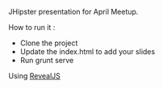 JHipster presentation for April Meetup.

How to run it :
* Clone the project
* Update the index.html to add your slides
* Run grunt serve

Using [RevealJS](http://lab.hakim.se/reveal-js/#/)

